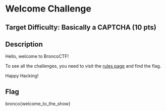 # Welcome Challenge

## Target Difficulty: Basically a CAPTCHA (10 pts)

## Description

Hello, welcome to BroncoCTF!

To see all the challenges, you need to visit the [rules page](https://broncoctf.xyz/rules) and find the flag.

Happy Hacking!

## Flag

bronco{welcome_to_the_show}
